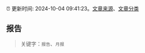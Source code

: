 :alarm_clock: 更新时间: 2024-10-04 09:41:23。[文章来源](/README.md)、[文章分类](/TAGS.md)

## 报告


> 关键字：`报告`、`月报`



